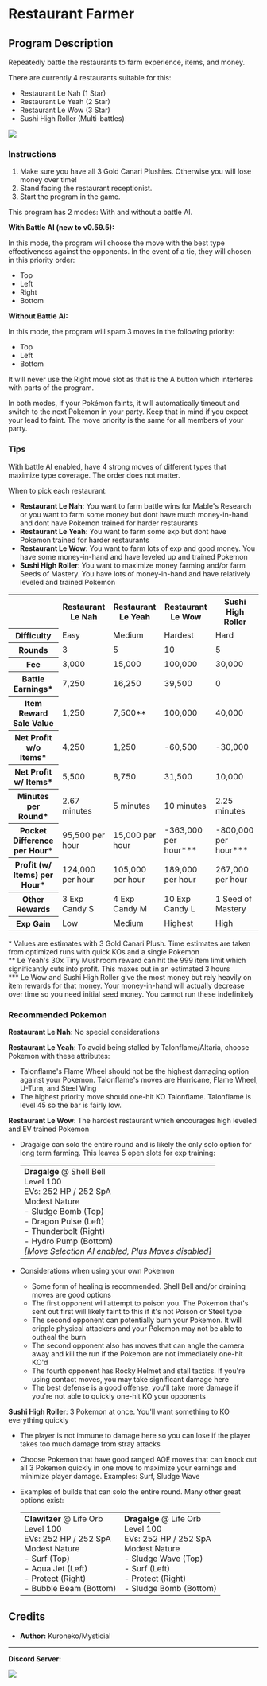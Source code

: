 # Restaurant Farmer

## Program Description

Repeatedly battle the restaurants to farm experience, items, and money.

There are currently 4 restaurants suitable for this:

- Restaurant Le Nah (1 Star)
- Restaurant Le Yeah (2 Star)
- Restaurant Le Wow (3 Star)
- Sushi High Roller (Multi-battles)

<img src="images/RestaurantFarmer.png">

### Instructions

1. Make sure you have all 3 Gold Canari Plushies. Otherwise you will lose money over time!
2. Stand facing the restaurant receptionist.
3. Start the program in the game.

This program has 2 modes: With and without a battle AI.

**With Battle AI (new to v0.59.5):**

In this mode, the program will choose the move with the best type effectiveness against the opponents. In the event of a tie, they will chosen in this priority order:

- Top
- Left
- Right
- Bottom


**Without Battle AI:**

In this mode, the program will spam 3 moves in the following priority:

- Top
- Left
- Bottom

It will never use the Right move slot as that is the A button which interferes with parts of the program.


In both modes, if your Pokémon faints, it will automatically timeout and switch to the next Pokémon in your party. Keep that in mind if you expect your lead to faint. The move priority is the same for all members of your party.


### Tips

With battle AI enabled, have 4 strong moves of different types that maximize type coverage. The order does not matter.

When to pick each restaurant:

- **Restaurant Le Nah**: You want to farm battle wins for Mable's Research or you want to farm some money but dont have much money-in-hand and dont have Pokemon trained for harder restaurants
- **Restaurant Le Yeah**: You want to farm some exp but dont have Pokemon trained for harder restaurants
- **Restaurant Le Wow**: You want to farm lots of exp and good money. You have some money-in-hand and have leveled up and trained Pokemon
- **Sushi High Roller**: You want to maximize money farming and/or farm Seeds of Mastery. You have lots of money-in-hand and have relatively leveled and trained Pokemon

<Table>
  <tr>
    <th></th>
    <th>Restaurant Le Nah</th>
    <th>Restaurant Le Yeah</th>
    <th>Restaurant Le Wow</th>
    <th>Sushi High Roller</th>
  </tr>
  <tr>
    <th>Difficulty</th>
    <td>Easy</td>
    <td>Medium</td>
    <td>Hardest</td>
    <td>Hard</td>
  </tr>
  <tr>
    <th>Rounds</th>
    <td>3</td>
    <td>5</td>
    <td>10</td>
    <td>5</td>
  </tr>
  <tr>
    <th>Fee</th>
    <td>3,000</td>
    <td>15,000</td>
    <td>100,000</td>
    <td>30,000</td>
  </tr>
  <tr>
    <th>Battle Earnings*</th>
    <td>7,250</td>
    <td>16,250</td>
    <td>39,500</td>
    <td>0</td>
  </tr>
  <tr>
    <th>Item Reward Sale Value</th>
    <td>1,250</td>
    <td>7,500**</td>
    <td>100,000</td>
    <td>40,000</td>
  </tr>
  <tr>
    <th>Net Profit w/o Items*</th>
    <td>4,250</td>
    <td>1,250</td>
    <td>-60,500</td>
    <td>-30,000</td>
  </tr>
  <tr>
    <th>Net Profit w/ Items*</th>
    <td>5,500</td>
    <td>8,750</td>
    <td>31,500</td>
    <td>10,000</td>
  </tr>
  <tr>
    <th>Minutes per Round*</th>
    <td>2.67 minutes</td>
    <td>5 minutes</td>
    <td>10 minutes</td>
    <td>2.25 minutes</td>
  </tr>
  <tr>
    <th>Pocket Difference per Hour*</th>
    <td>95,500 per hour</td>
    <td>15,000 per hour</td>
    <td>-363,000 per hour***</td>
    <td>-800,000 per hour***</td>
  </tr>
  <tr>
    <th>Profit (w/ Items) per Hour*</th>
    <td>124,000 per hour</td>
    <td>105,000 per hour</td>
    <td>189,000 per hour</td>
    <td>267,000 per hour</td>
  </tr>
  <tr>
    <th>Other Rewards</th>
    <td>3 Exp Candy S</td>
    <td>4 Exp Candy M</td>
    <td>10 Exp Candy L</td>
    <td>1 Seed of Mastery</td>
  </tr>
  <tr>
    <th>Exp Gain</th>
    <td>Low</td>
    <td>Medium</td>
    <td>Highest</td>
    <td>High</td>
  </tr>
</Table>

\* Values are estimates with 3 Gold Canari Plush. Time estimates are taken from optimized runs with quick KOs and a single Pokemon  
\*\* Le Yeah's 30x Tiny Mushroom reward can hit the 999 item limit which significantly cuts into profit. This maxes out in an estimated 3 hours  
\*\*\* Le Wow and Sushi High Roller give the most money but rely heavily on item rewards for that money. Your money-in-hand will actually decrease over time so you need initial seed money. You cannot run these indefinitely

### Recommended Pokemon

**Restaurant Le Nah**: No special considerations

**Restaurant Le Yeah**: To avoid being stalled by Talonflame/Altaria, choose Pokemon with these attributes:

  - Talonflame's Flame Wheel should not be the highest damaging option against your Pokemon. Talonflame's moves are Hurricane, Flame Wheel, U-Turn, and Steel Wing
  - The highest priority move should one-hit KO Talonflame. Talonflame is level 45 so the bar is fairly low.

**Restaurant Le Wow**: The hardest restaurant which encourages high leveled and EV trained Pokemon

- Dragalge can solo the entire round and is likely the only solo option for long term farming. This leaves 5 open slots for exp training:

    <table>
      <tr>
        <td>
          <b>Dragalge</b> @ Shell Bell<br>
          Level 100<br>
          EVs: 252 HP / 252 SpA<br>
          Modest Nature<br>
          - Sludge Bomb   (Top)<br>
          - Dragon Pulse  (Left)<br>
          - Thunderbolt   (Right)<br>
          - Hydro Pump    (Bottom)<br>
          <i>[Move Selection AI enabled, Plus Moves disabled]</i>
        </td>
      </tr>
    </table>
  
- Considerations when using your own Pokemon
  
    - Some form of healing is recommended. Shell Bell and/or draining moves are good options
    - The first opponent will attempt to poison you. The Pokemon that's sent out first will likely faint to this if it's not Poison or Steel type
    - The second opponent can potentially burn your Pokemon. It will cripple physical attackers and your Pokemon may not be able to outheal the burn
    - The second opponent also has moves that can angle the camera away and kill the run if the Pokemon are not immediately one-hit KO'd
    - The fourth opponent has Rocky Helmet and stall tactics. If you're using contact moves, you may take significant damage here
    - The best defense is a good offense, you'll take more damage if you're not able to quickly one-hit KO your opponents


**Sushi High Roller**: 3 Pokemon at once. You'll want something to KO everything quickly

- The player is not immune to damage here so you can lose if the player takes too much damage from stray attacks
- Choose Pokemon that have good ranged AOE moves that can knock out all 3 Pokemon quickly in one move to maximize your earnings and minimize player damage. Examples: Surf, Sludge Wave
- Examples of builds that can solo the entire round. Many other great options exist:
  
    <table>
      <tr>
        <td>
            <b>Clawitzer</b> @ Life Orb<br>
            Level 100<br>
            EVs: 252 HP / 252 SpA<br>
            Modest Nature<br>
            - Surf        (Top)<br>
            - Aqua Jet    (Left)<br>
            - Protect     (Right)<br>
            - Bubble Beam (Bottom)<br>
        </td>
        <td>
            <b>Dragalge</b> @ Life Orb<br>
            Level 100<br>
            EVs: 252 HP / 252 SpA<br>
            Modest Nature<br>
            - Sludge Wave (Top)<br>
            - Surf        (Left)<br>
            - Protect     (Right)<br>
            - Sludge Bomb (Bottom)<br>
        </td>
      <tr>
    </table>

## Credits

- **Author:** Kuroneko/Mysticial


<hr>

**Discord Server:** 

[<img src="https://canary.discordapp.com/api/guilds/695809740428673034/widget.png?style=banner2">](https://discord.gg/cQ4gWxN)






